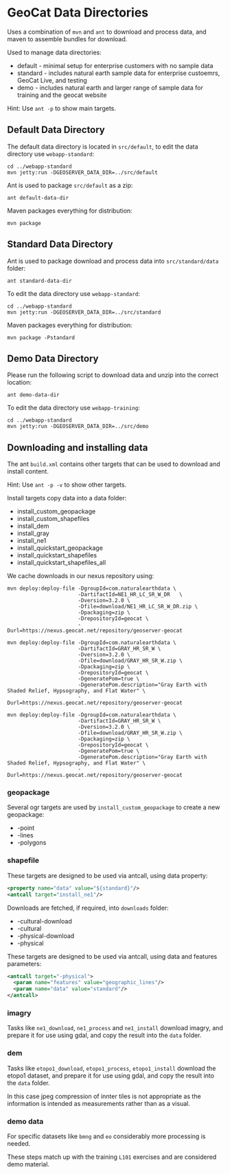 # GeoCat Data Directories

Uses a combination of `mvn` and `ant` to download and process data, and maven to assemble bundles for download.

Used to manage data directories:

* default - minimal setup for enterprise customers with no sample data
* standard - includes natural earth sample data for enterprise custoemrs, GeoCat Live, and testing
* demo - includes natural earth and larger range of sample data for training and the geocat website

Hint: Use `ant -p` to show main targets.

## Default Data Directory

The default data directory is located in `src/default`, to edit the data directory use `webapp-standard`:

```
cd ../webapp-standard
mvn jetty:run -DGEOSERVER_DATA_DIR=../src/default
```

Ant is used to package `src/default` as a zip:

```
ant default-data-dir
```

Maven packages everything for distribution:

```
mvn package
```

## Standard Data Directory

Ant is used to package download and process data into `src/standard/data` folder:

```
ant standard-data-dir
```

To edit the data directory use `webapp-standard`:

```
cd ../webapp-standard
mvn jetty:run -DGEOSERVER_DATA_DIR=../src/standard
```

Maven packages everything for distribution:

```
mvn package -Pstandard
```

## Demo Data Directory

Please run the following script to download data and unzip into the correct location:

```
ant demo-data-dir
```

To edit the data directory use `webapp-training`:

```
cd ../webapp-standard
mvn jetty:run -DGEOSERVER_DATA_DIR=../src/demo
```

## Downloading and installing data

The ant `build.xml` contains other targets that can be used to download and install content.

Hint: Use `ant -p -v` to show other targets.

Install targets copy data into a data folder:

* install_custom_geopackage
* install_custom_shapefiles
* install_dem
* install_gray
* install_ne1
* install_quickstart_geopackage
* install_quickstart_shapefiles
* install_quickstart_shapefiles_all

We cache downloads in our nexus repository using:

```
mvn deploy:deploy-file -DgroupId=com.naturalearthdata \
                       -DartifactId=NE1_HR_LC_SR_W_DR   \
                       -Dversion=3.2.0 \
                       -Dfile=download/NE1_HR_LC_SR_W_DR.zip \
                       -Dpackaging=zip \
                       -DrepositoryId=geocat \
                       -Durl=https://nexus.geocat.net/repository/geoserver-geocat
```

```
mvn deploy:deploy-file -DgroupId=com.naturalearthdata \
                       -DartifactId=GRAY_HR_SR_W \
                       -Dversion=3.2.0 \
                       -Dfile=download/GRAY_HR_SR_W.zip \
                       -Dpackaging=zip \
                       -DrepositoryId=geocat \
                       -DgeneratePom=true \
                       -DgeneratePom.description="Gray Earth with Shaded Relief, Hypsography, and Flat Water" \
                       -Durl=https://nexus.geocat.net/repository/geoserver-geocat
                       
mvn deploy:deploy-file -DgroupId=com.naturalearthdata \
                       -DartifactId=GRAY_HR_SR_W \
                       -Dversion=3.2.0 \
                       -Dfile=download/GRAY_HR_SR_W.zip \
                       -Dpackaging=zip \
                       -DrepositoryId=geocat \
                       -DgeneratePom=true \
                       -DgeneratePom.description="Gray Earth with Shaded Relief, Hypsography, and Flat Water" \
                       -Durl=https://nexus.geocat.net/repository/geoserver-geocat
```

### geopackage

Several ogr targets are used by `install_custom_geopackage` to create a new geopackage:

* -point
* -lines
* -polygons

### shapefile

These targets are designed to be used via antcall, using data property:

```xml
<property name="data" value="${standard}"/>
<antcall target="install_ne1"/>
```

Downloads are fetched, if required, into `downloads` folder:

* -cultural-download
* -cultural
* -physical-download
* -physical

These targets are designed to be used via antcall, using data and features parameters:

```xml
<antcall target="-physical">
  <param name="features" value="geographic_lines"/>
  <param name="data" value="standard"/>
</antcall>
```

### imagry 

Tasks like `ne1_download`, `ne1_process` and `ne1_install` download imagry, and prepare it for use using gdal, and copy the result into the ``data`` folder.

### dem

Tasks like `etopo1_download`, `etopo1_process`, `etopo1_install` download the etopo1 dataset, and prepare it for use using gdal, and copy the result into the ``data`` folder.

In this case jpeg compression of innter tiles is not appropriate as the information is intended as measurements rather than as a visual.

### demo data

For specific datasets like `bmng` and `eo` considerably more processing is needed.

These steps match up with the training `L101` exercises and are considered demo material.